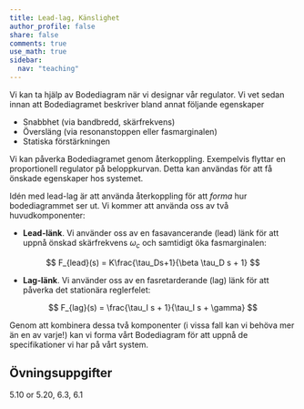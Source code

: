 ```yaml
---
title: Lead-lag, Känslighet
author_profile: false
share: false
comments: true
use_math: true
sidebar:
  nav: "teaching"
---
```


Vi kan ta hjälp av Bodediagram när vi designar vår regulator. Vi vet sedan innan att Bodediagramet beskriver bland annat följande egenskaper
* Snabbhet (via bandbredd, skärfrekvens)
* Översläng (via resonanstoppen eller fasmarginalen)
* Statiska förstärkningen

Vi kan påverka Bodediagramet genom återkoppling. Exempelvis flyttar en proportionell regulator på beloppkurvan. Detta kan användas för att få önskade egenskaper hos systemet. 

Idén med lead-lag är att använda återkoppling för att _forma_ hur bodediagrammet ser ut. Vi kommer att använda oss av två huvudkomponenter:

* __Lead-länk__. Vi använder oss av en fasavancerande (lead) länk för att uppnå önskad skärfrekvens $\omega_c$ och samtidigt öka fasmarginalen:

$$
	F_{lead}(s) = K\frac{\tau_Ds+1}{\beta \tau_D s + 1}
$$

* __Lag-länk__. Vi använder oss av en fasretarderande (lag) länk för att påverka det stationära reglerfelet: 

$$
	F_{lag}(s) = \frac{\tau_I s + 1}{\tau_I s + \gamma}
$$

Genom att kombinera dessa två komponenter (i vissa fall kan vi behöva mer än en av varje!) kan vi forma vårt Bodediagram för att uppnå de specifikationer vi har på vårt system.

## Övningsuppgifter
5.10 or 5.20, 6.3, 6.1 
